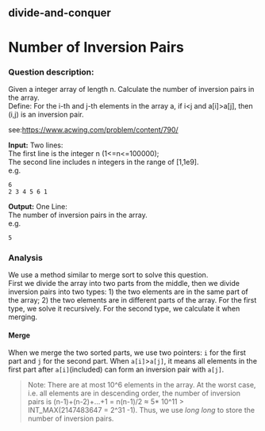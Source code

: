 ## divide-and-conquer
# Number of Inversion Pairs

### Question description:

Given a integer array of length n. Calculate the number of inversion pairs in the array.  
Define: For the i-th and j-th elements in the array a, if i<j and a[i]>a[j], then (i,j) is an inversion pair.

see:<https://www.acwing.com/problem/content/790/>  

**Input:**
Two lines:  
The first line is the integer n (1<=n<=100000);  
The second line includes n integers in the range of [1,1e9].  
e.g.
```
6 
2 3 4 5 6 1
```
**Output:**
One Line:  
The number of inversion pairs in the array.  
e.g.
```
5
```
### Analysis  
We use a method similar to merge sort to solve this question.  
First we divide the array into two parts from the middle, then we divide inversion pairs into two types: 1) the two elements are in the same part of the array; 2) the two elements are in different parts of the array. For the first type, we solve it recursively. For the second type, we calculate it when merging.

#### Merge  
When we merge the two sorted parts, we use two pointers: `i` for the first part and `j` for the second part. When `a[i]`>`a[j]`, it means all elements in the first part after `a[i]`(included) can form an inversion pair with `a[j]`.

> Note: There are at most 10^6 elements in the array. At the worst case, i.e. all elements are in descending order, the number of inversion pairs is (n-1)+(n-2)+...+1 = n(n-1)/2 ≈ 5* 10^11 > INT_MAX(2147483647 = 2^31 -1). Thus, we use *long long* to store the number of inversion pairs.
